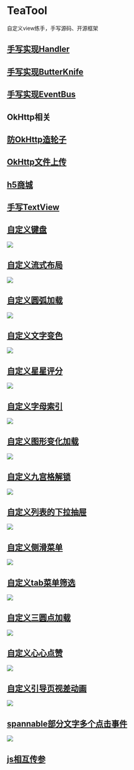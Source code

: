 # TeaTool

自定义view练手，手写源码、开源框架

## [手写实现Handler](app/src/main/java/com/tea/teatool/teahandler)

## [手写实现ButterKnife](app/src/main/java/com/tea/teatool/teabutterknife)

## [手写实现EventBus](app/src/main/java/com/tea/teatool/teaeventbus)

## OkHttp相关

## [防OkHttp造轮子](app/src/main/java/com/tea/teahttp/TeaHttpActivity)

## [OkHttp文件上传](app/src/main/java/com/tea/teahttp/TeaOkUpFileActivity)

## [h5商城](app/src/main/java/com/tea/teatool/webshop)

## [手写TextView](app/src/main/java/com/tea/teatool/teatextview)

## [自定义键盘](app/src/main/java/com/tea/teatool/keyboard)

![](https://adamright.github.io/img/1.gif)

## [自定义流式布局](app/src/main/java/com/tea/teatool/flow)

![](img/1.gif)

## [自定义圆弧加载](app/src/main/java/com/tea/teatool/arcspeed)

![](img/2.gif)

## [自定义文字变色](app/src/main/java/com/tea/teatool/cliptext)

![](img/3.gif)

## [自定义星星评分](app/src/main/java/com/tea/teatool/tearatingbar)

![](img/4.gif)

## [自定义字母索引](app/src/main/java/com/tea/teatool/letterindex)

![](img/5.gif)

## [自定义图形变化加载](app/src/main/java/com/tea/teatool/loadingshape)

![](img/6.gif)

## [自定义九宫格解锁](app/src/main/java/com/tea/teatool/mazelock)

![](img/7.gif)

## [自定义列表的下拉抽屉](app/src/main/java/com/tea/teatool/verticaldrag)

![](img/8.gif)

## [自定义侧滑菜单](app/src/main/java/com/tea/teatool/slidingmenu)

![](img/9.gif)

## [自定义tab菜单筛选](app/src/main/java/com/tea/teatool/tabmenu)

![](img/10.gif)

## [自定义三圆点加载](app/src/main/java/com/tea/teatool/circleload)

![](img/11.gif)

## [自定义心心点赞](app/src/main/java/com/tea/teatool/thumbup)

![](img/12.gif)

## [自定义引导页视差动画](app/src/main/java/com/tea/teatool/parallax)

![](img/13.gif)

## [spannable部分文字多个点击事件](app/src/main/java/com/tea/teatool/spanclick)

![](img/14.gif)

## [js相互传参](app/src/main/java/com/tea/teatool/jsconnect)
